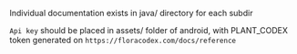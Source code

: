 Individual documentation exists in java/ directory for each subdir


`Api key` should be placed in assets/ folder of android, with PLANT_CODEX token generated on `https://floracodex.com/docs/reference`
